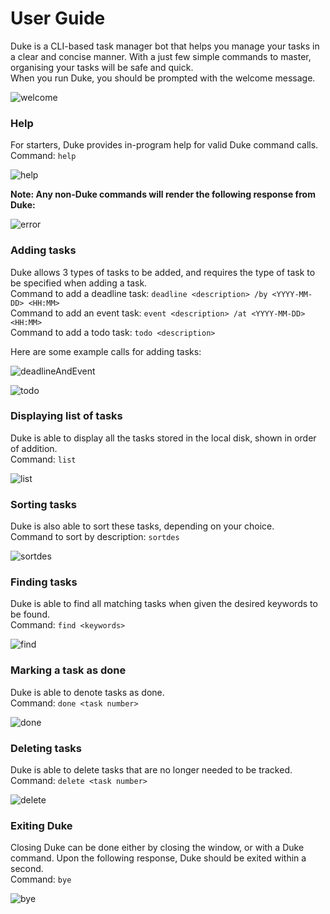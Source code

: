 # User Guide
Duke is a CLI-based task manager bot that helps you manage your tasks in a clear and concise manner.
With a just few simple commands to master, organising your tasks will be safe and quick.  
When you run Duke, you should be prompted with the welcome message.

![welcome](./welcome.png) 

### Help
For starters, Duke provides in-program help for valid Duke command calls.  
Command: `help`  

![help](./help.png)

**Note: Any non-Duke commands will render the following response from Duke:**

![error](./errors.png)

### Adding tasks
Duke allows 3 types of tasks to be added, and requires the type of task to be specified when 
adding a task.  
Command to add a deadline task: `deadline <description> /by <YYYY-MM-DD> <HH:MM>`  
Command to add an event task: `event <description> /at <YYYY-MM-DD> <HH:MM>`  
Command to add a todo task: `todo <description>`  

Here are some example calls for adding tasks:

![deadlineAndEvent](./deadlineAndEvent.png)

![todo](./todo.png)

### Displaying list of tasks
Duke is able to display all the tasks stored in the local disk, shown in order of addition.  
Command: `list`

![list](./list.png)

### Sorting tasks
Duke is also able to sort these tasks, depending on your choice.  
Command to sort by description: `sortdes`

![sortdes](./sortdes.png)

### Finding tasks
Duke is able to find all matching tasks when given the desired keywords to be found.  
Command: `find <keywords>`

![find](./find.png)

### Marking a task as done
Duke is able to denote tasks as done.  
Command: `done <task number>`

![done](./done.png)

### Deleting tasks
Duke is able to delete tasks that are no longer needed to be tracked.  
Command: `delete <task number>`

![delete](./delete.png)

### Exiting Duke
Closing Duke can be done either by closing the window, or with a Duke command. Upon the following
response, Duke should be exited within a second.     
Command: `bye`

![bye](./bye.png)
